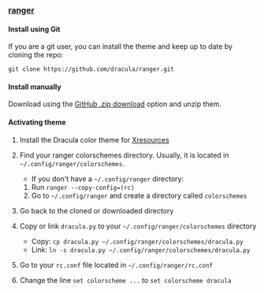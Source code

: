 ### [ranger](https://github.com/ranger/ranger)

#### Install using Git

If you are a git user, you can install the theme and keep up to date by cloning the repo:

    git clone https://github.com/dracula/ranger.git

#### Install manually

Download using the [GitHub .zip download](https://github.com/dracula/ranger/archive/master.zip) option and unzip them.

#### Activating theme

1. Install the Dracula color theme for [Xresources](https://github.com/dracula/xresources)

2. Find your ranger colorschemes directory. Usually, it is located in
`~/.config/ranger/colorschemes`.

    * If you don't have a `~/.config/ranger` directory:
    1. Run `ranger --copy-config=(rc)`
    2. Go to `~/.config/ranger` and create a directory called `colorschemes`

3. Go back to the cloned or downloaded directory

4. Copy or link `dracula.py` to your `~/.config/ranger/colorschemes` directory

    * Copy: `cp dracula.py ~/.config/ranger/colorschemes/dracula.py`
    * Link: `ln -s dracula.py ~/.config/ranger/colorschemes/dracula.py`

5. Go to your `rc.conf` file located in `~/.config/ranger/rc.conf`

6. Change the line `set colorscheme ...` to `set colorscheme dracula`

